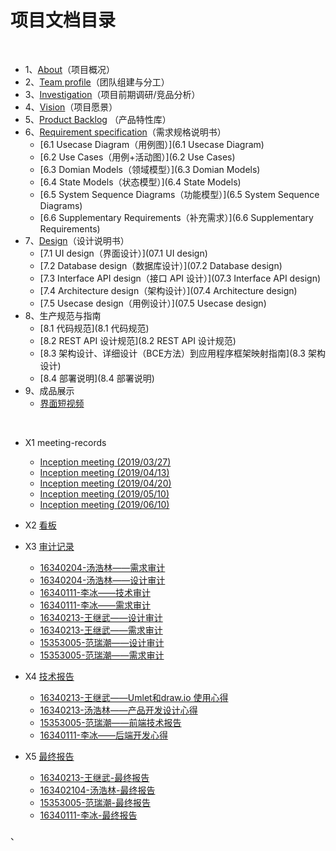 # 项目文档目录

&nbsp;&nbsp; 

- 1、[About](01-about)（项目概况）
- 2、[Team profile](02-team-profile)（团队组建与分工）
- 3、[Investigation](03-invest)（项目前期调研/竞品分析）
- 4、[Vision](04-vision)（项目愿景）
- 5、[Product Backlog](05-backlog) （产品特性库）
- 6、[Requirement specification](06-requirements)（需求规格说明书）
  - [6.1 Usecase Diagram（用例图）](6.1 Usecase Diagram)
  - [6.2 Use Cases（用例+活动图）](6.2 Use Cases)
  - [6.3 Domian Models（领域模型）](6.3 Domian Models)
  - [6.4 State Models（状态模型）](6.4 State Models)
  - [6.5 System Sequence Diagrams（功能模型）](6.5 System Sequence Diagrams)
  - [6.6 Supplementary Requirements（补充需求）](6.6 Supplementary Requirements)
- 7、[Design](07-designs)（设计说明书）
  - [7.1 UI design（界面设计）](07.1 UI design)
  - [7.2 Database design（数据库设计）](07.2 Database design)
  - [7.3 Interface API design（接口 API 设计）](07.3 Interface API design)
  - [7.4 Architecture design（架构设计）](07.4 Architecture design)
  - [7.5 Usecase design（用例设计）](07.5 Usecase design)
- 8、生产规范与指南
  - [8.1 代码规范](8.1 代码规范)
  - [8.2 REST API 设计规范](8.2 REST API 设计规范)
  - [8.3 架构设计、详细设计（BCE方法）到应用程序框架映射指南](8.3 架构设计)
  - [8.4 部署说明](8.4 部署说明)
- 9、成品展示
  - [界面短视频]()

 

​    

- X1 meeting-records

  - [Inception meeting (2019/03/27)](X1-inception-meeting)
  - [Inception meeting (2019/04/13)](X1-inception-meeting2)
  - [Inception meeting (2019/04/20)](X1-inception-meeting3)
  - [Inception meeting (2019/05/10)](X1-inception-meeting4)
  - [Inception meeting (2019/06/10)](X1-inception-meeting5)

- X2 [看板](X2-kanban)

- X3 [审计记录](x3-auditing)

  - [16340204-汤浩林——需求审计](https://github.com/system-design2019/files/issues/5)
  - [16340204-汤浩林——设计审计](https://github.com/system-design2019/files/issues/6)
  - [16340111-李冰——技术审计](https://github.com/system-design2019/files/issues/1)
  - [16340111-李冰——需求审计](https://github.com/system-design2019/files/issues/2)
  - [16340213-王继武——设计审计](https://github.com/system-design2019/docs/issues/2)
  - [16340213-王继武——需求审计](https://github.com/system-design2019/docs/issues/1)
  - [15353005-范瑞潮——设计审计](https://github.com/TeamWeGo/source_code/issues/40)
  - [15353005-范瑞潮——需求审计](https://github.com/TeamWeGo/source_code/issues/4)

  

- X4 [技术报告](x4-techniques)

  - [16340213-王继武——Umlet和draw.io 使用心得](https://blog.csdn.net/qq874455953/article/details/93887459)
  - [16340213-汤浩林——产品开发设计心得](https://blog.csdn.net/T13326651141/article/details/93892984)
  - [15353005-范瑞潮——前端技术报告](https://github.com/Walikrence/swsad-project/blob/master/fore-ground-work/report/%E5%89%8D%E7%AB%AF%E8%AE%BE%E8%AE%A1%E6%96%87%E6%A1%A3.md)
  - [16340111-李冰——后端开发心得](https://lyrix28.github.io/2019/06/26/django/)



- X5 [最终报告](x5-summary)
  - [16340213-王继武-最终报告](个人报告\16340213-个人报告)
  - [163402104-汤浩林-最终报告](个人报告\16340204-个人报告)
  - [15353005-范瑞潮-最终报告](个人报告\15353005-个人报告)
  - [16340111-李冰-最终报告](个人报告\16340111-个人报告)

、



